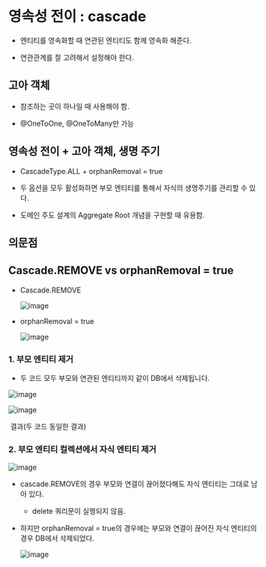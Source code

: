 # 영속성 전이 : cascade

- 엔티티를 영속화할 때 연관된 엔티티도 함께 영속화 해준다.

- 연관관계를 잘 고려해서 설정해야 한다.



## 고아 객체

- 참조하는 곳이 하나일 때 사용해야 함.

- @OneToOne, @OneToMany만 가능



## 영속성 전이 + 고아 객체, 생명 주기

- CascadeType.ALL + orphanRemoval = true
- 두 옵션을 모두 활성화하면 부모 엔티티를 통해서 자식의 생명주기를 관리할 수 있다.

- 도메인 주도 설계의 Aggregate Root 개념을 구현할 때 유용함.



## 의문점

## Cascade.REMOVE vs orphanRemoval = true

- Cascade.REMOVE

  ![image](https://user-images.githubusercontent.com/40904001/191945817-0ecf0940-10b2-4f07-adc0-d97a80890de1.png)

- orphanRemoval = true

  ![image](https://user-images.githubusercontent.com/40904001/191945835-70952a25-4e8e-4691-9f0d-bc7db119c2f0.png)

### 1. 부모 엔티티 제거

- 두 코드 모두 부모와 연관된 엔티티까지 같이 DB에서 삭제됩니다.

![image](https://user-images.githubusercontent.com/40904001/191945846-5de175ea-3687-4a3a-93f8-0b8c5e61ffc7.png)

![image](https://user-images.githubusercontent.com/40904001/191945881-5d7ccaa6-52c3-4f96-9132-1bd8fd97b553.png)

​                                                                                                결과(두 코드 동일한 결과)



### 2. 부모 엔티티 컬렉션에서 자식 엔티티 제거

![image](https://user-images.githubusercontent.com/40904001/191945915-b9e74c1d-8928-4565-ba23-7c576ccaae7a.png)

- cascade.REMOVE의 경우 부모와 연결이 끊어졌다해도 자식 엔티티는 그대로 남아 있다.
  - delete 쿼리문이 실행되지 않음.

- 하지만 orphanRemoval = true의 경우에는 부모와 연결이 끊어진 자식 엔티티의 경우 DB에서 삭제되었다.

  ![image](https://user-images.githubusercontent.com/40904001/191945940-afbf8e51-0de2-4952-9a2b-7d021c089ac4.png)

